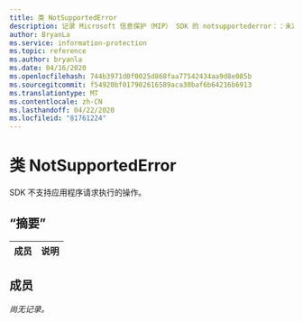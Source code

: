 ```yaml
---
title: 类 NotSupportedError
description: 记录 Microsoft 信息保护（MIP） SDK 的 notsupportederror：：未定义的类。
author: BryanLa
ms.service: information-protection
ms.topic: reference
ms.author: bryanla
ms.date: 04/16/2020
ms.openlocfilehash: 744b3971d0f0025d868faa77542434aa9d8e085b
ms.sourcegitcommit: f54920bf017902616589aca30baf6b64216b6913
ms.translationtype: MT
ms.contentlocale: zh-CN
ms.lasthandoff: 04/22/2020
ms.locfileid: "81761224"
---
```

# <a name="class-notsupportederror"></a>类 NotSupportedError 
SDK 不支持应用程序请求执行的操作。
  
## <a name="summary"></a>“摘要”
 成员                        | 说明                                
--------------------------------|---------------------------------------------
  
## <a name="members"></a>成员
_尚无记录。_
